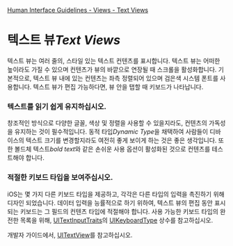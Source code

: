 [Human Interface Guidelines - Views - Text Views](https://developer.apple.com/design/human-interface-guidelines/ios/views/text-views/)

# 텍스트 뷰*Text Views*

텍스트 뷰는 여러 줄의, 스타일 있는 텍스트 컨텐츠를 표시합니다. 텍스트 뷰는 어떠한 높이라도 가질 수 있으며 컨텐츠가 뷰의 바깥으로 연장될 때 스크롤을 활성화합니다. 기본적으로, 텍스트 뷰 내에 있는 컨텐츠는 좌측 정렬되어 있으며 검은색 시스템 폰트를 사용합니다. 텍스트 뷰가 편집 가능하다면, 뷰 안을 탭할 때 키보드가 나타납니다.

### 텍스트를 읽기 쉽게 유지하십시오.

창조적인 방식으로 다양한 글꼴, 색상 및 정렬을 사용할 수 있을지라도, 컨텐츠의 가독성을 유지하는 것이 필수적입니다. 동적 타입*Dynamic Type*을 채택하여 사람들이 디바이스의 텍스트 크기를 변경할지라도 여전히 좋게 보이게 하는 것은 좋은 생각입니다. 또한 볼드체 텍스트*bold text*와 같은 손쉬운 사용 옵션이 활성화된 것으로 컨텐츠를 테스트해야 합니다.

### 적절한 키보드 타입을 보여주십시오.

iOS는 몇 가지 다른 키보드 타입을 제공하고, 각각은 다른 타입의 입력을 촉진하기 위해 디자인 되었습니다. 데이터 입력을 능률적으로 하기 위하여, 텍스트 뷰의 편집 동안 표시되는 키보드는 그 필드의 컨텐츠 타입에 적절해야 합니다. 사용 가능한 키보드 타입의 완전한 목록을 위해, [UITextInputTraits](https://developer.apple.com/documentation/uikit/uitextinputtraits)의 [UIKeyboardType](https://developer.apple.com/documentation/uikit/uikeyboardtype) 상수를 참고하십시오.

개발자 가이드에서, [UITextView](https://developer.apple.com/documentation/uikit/uitextview)를 참고하십시오.